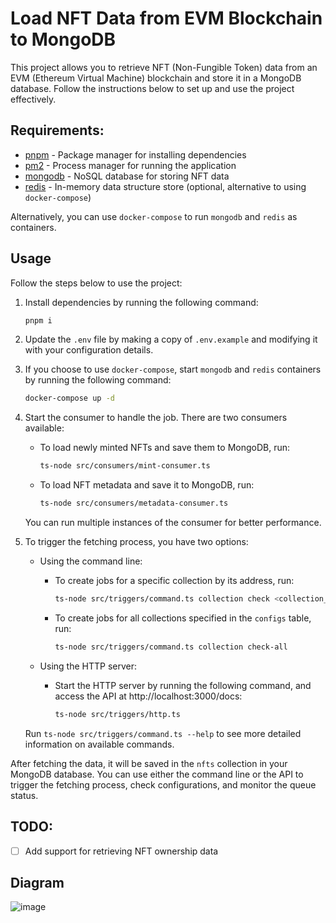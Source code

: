 # Load NFT Data from EVM Blockchain to MongoDB

This project allows you to retrieve NFT (Non-Fungible Token) data from an EVM (Ethereum Virtual Machine) blockchain and store it in a MongoDB database. Follow the instructions below to set up and use the project effectively.

## Requirements:

- [pnpm](https://pnpm.io/installation) - Package manager for installing dependencies
- [pm2](https://pm2.keymetrics.io/docs/usage/quick-start/) - Process manager for running the application
- [mongodb](https://docs.mongodb.com/manual/installation/) - NoSQL database for storing NFT data
- [redis](https://redis.io/topics/quickstart) - In-memory data structure store (optional, alternative to using `docker-compose`)

Alternatively, you can use `docker-compose` to run `mongodb` and `redis` as containers.

## Usage

Follow the steps below to use the project:

1. Install dependencies by running the following command:
   ```bash
   pnpm i
   ```

2. Update the `.env` file by making a copy of `.env.example` and modifying it with your configuration details.

3. If you choose to use `docker-compose`, start `mongodb` and `redis` containers by running the following command:
   ```bash
   docker-compose up -d
   ```

4. Start the consumer to handle the job. There are two consumers available:
   - To load newly minted NFTs and save them to MongoDB, run:
     ```bash
     ts-node src/consumers/mint-consumer.ts
     ```
   - To load NFT metadata and save it to MongoDB, run:
     ```bash
     ts-node src/consumers/metadata-consumer.ts
     ```
   You can run multiple instances of the consumer for better performance.

5. To trigger the fetching process, you have two options:

   - Using the command line:
     - To create jobs for a specific collection by its address, run:
       ```bash
       ts-node src/triggers/command.ts collection check <collection_address>
       ```
     - To create jobs for all collections specified in the `configs` table, run:
       ```bash
       ts-node src/triggers/command.ts collection check-all
       ```

   - Using the HTTP server:
     - Start the HTTP server by running the following command, and access the API at http://localhost:3000/docs:
       ```bash
       ts-node src/triggers/http.ts
       ```

   Run `ts-node src/triggers/command.ts --help` to see more detailed information on available commands.

After fetching the data, it will be saved in the `nfts` collection in your MongoDB database. You can use either the command line or the API to trigger the fetching process, check configurations, and monitor the queue status.

## TODO:
- [ ] Add support for retrieving NFT ownership data

## Diagram

![image](https://github.com/letieu/nft-indexer/assets/53562817/ea45ef07-f8f7-40c0-846d-26ec502c10f3)
